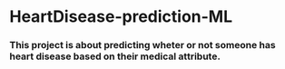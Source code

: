 # HeartDisease-prediction-ML

### This project is about predicting wheter or not someone has heart disease based on their medical attribute.
